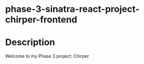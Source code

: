 # phase-3-sinatra-react-project-chirper-frontend

# Description
Welcome to my Phase 3 project: Chirper
